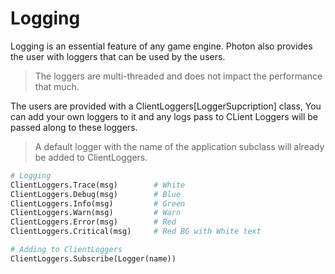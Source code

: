 # Logging

Logging is an essential feature of any game engine. Photon also provides the user with loggers that can be used by the users.

> The loggers are multi-threaded and does not impact the performance that much.

The users are provided with a ClientLoggers[LoggerSupcription] class, You can add your own loggers to it and any logs pass to CLient Loggers will be passed along to these loggers.

> A default logger with the name of the application subclass will already be added to ClientLoggers.

```python
# Logging
ClientLoggers.Trace(msg)        # White
ClientLoggers.Debug(msg)        # Blue
ClientLoggers.Info(msg)         # Green
ClientLoggers.Warn(msg)         # Warn
ClientLoggers.Error(msg)        # Red
ClientLoggers.Critical(msg)     # Red BG with White text

# Adding to ClientLoggers
ClientLoggers.Subscribe(Logger(name))
```
